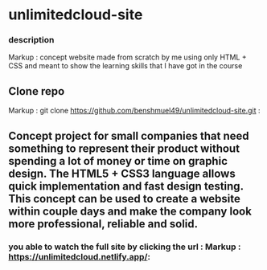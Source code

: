 # unlimitedcloud-site
### description
Markup : concept website made from scratch by me using only HTML + CSS and meant to show the learning skills that I have got in the course


## Clone repo
Markup : git clone https://github.com/benshmuel49/unlimitedcloud-site.git :

## Concept project for small companies that need something to represent their product without spending a lot of money or time on graphic design. The HTML5 + CSS3 language allows quick implementation and fast design testing. This concept can be used to create a website within couple days and make the company look more professional, reliable and solid.

### you able to watch the full site by clicking the url : Markup : https://unlimitedcloud.netlify.app/:
